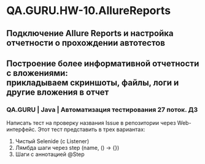# QA.GURU.HW-10.AllureReports
## Подключение Allure Reports и настройка отчетности о прохождении автотестов
## Построение более информативной отчетности c вложениями:<br>прикладываем скриншоты, файлы, логи и другие вложения в отчет 
### QA.GURU | Java | Автоматизация тестирования 27 поток. ДЗ

Написать тест на проверку названия Issue в репозитории через Web-интерфейс.
Этот тест представить в трех вариантах:
1. Чистый Selenide (с Listener)
2. Лямбда шаги через step (name, () -> {})
3. Шаги с аннотацией @Step
